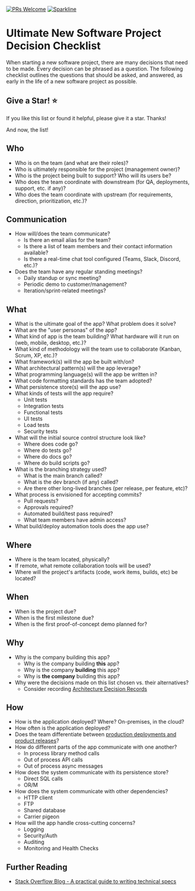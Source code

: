 [![PRs Welcome](https://img.shields.io/badge/PRs-welcome-brightgreen.svg?style=flat-square)](http://makeapullrequest.com)
[![Sparkline](https://stars.medv.io/ardalis/new-software-project-checklist.svg)](https://stars.medv.io/ardalis/new-software-project-checklist)

# Ultimate New Software Project Decision Checklist

When starting a new software project, there are many decisions that need to be made. Every decision can be phrased as a question. The following checklist outlines the questions that should be asked, and answered, as early in the life of a new software project as possible.

## Give a Star! :star:

If you like this list or found it helpful, please give it a star. Thanks!

And now, the list!

## Who

- Who is on the team (and what are their roles)?
- Who is ultimately responsible for the project (management owner)?
- Who is the project being built to support? Who will its users be?
- Who does the team coordinate with downstream (for QA, deployments, support, etc. if any)?
- Who does the team coordinate with upstream (for requirements, direction, prioritization, etc.)?

## Communication

- How will/does the team communicate?
  - Is there an email alias for the team?
  - Is there a list of team members and their contact information available?
  - Is there a real-time chat tool configured (Teams, Slack, Discord, etc.)?
- Does the team have any regular standing meetings?
  - Daily standup or sync meeting?
  - Periodic demo to customer/management?
  - Iteration/sprint-related meetings?

## What

- What is the ultimate goal of the app? What problem does it solve?
- What are the "user personas" of the app?
- What kind of app is the team building? What hardware will it run on (web, mobile, desktop, etc.)?
- What kind of methodology will the team use to collaborate (Kanban, Scrum, XP, etc.)?
- What framework(s) will the app be built with/on?
- What architectural pattern(s) will the app leverage?
- What programming language(s) will the app be written in?
- What code formatting standards has the team adopted?
- What persistence store(s) will the app use?
- What kinds of tests will the app require?
  - Unit tests
  - Integration tests
  - Functional tests
  - UI tests
  - Load tests
  - Security tests
- What will the initial source control structure look like?
  - Where does code go?
  - Where do tests go?
  - Where do docs go?
  - Where do build scripts go?
- What is the branching strategy used?
  - What is the main branch called?
  - What is the dev branch (if any) called?
  - Are there other long-lived branches (per release, per feature, etc)?
- What process is envisioned for accepting commits?
  - Pull requests?
  - Approvals required?
  - Automated build/test pass required?
  - What team members have admin access?
- What build/deploy automation tools does the app use?

## Where

- Where is the team located, physically?
- If remote, what remote collaboration tools will be used?
- Where will the project's artifacts (code, work items, builds, etc) be located?

## When

- When is the project due?
- When is the first milestone due?
- When is the first proof-of-concept demo planned for?

## Why

- Why is the company building this app?
  - Why is the company building **this** app?
  - Why is the company **building** this app?
  - Why is **the company** building this app?
- Why were the decisions made on this list chosen vs. their alternatives?
  - Consider recording [Architecture Decision Records](https://ardalis.com/getting-started-with-architecture-decision-records/)

## How

- How is the application deployed? Where? On-premises, in the cloud?
- How often is the application deployed?
- Does the team differentiate between [production deployments and product releases](https://mailchi.mp/ardalis/dev-tip-1379429)?
- How do different parts of the app communicate with one another?
  - In process library method calls
  - Out of process API calls
  - Out of process async messages
- How does the system communicate with its persistence store?
  - Direct SQL calls
  - OR/M
- How does the system communicate with other dependencies?
  - HTTP client
  - FTP
  - Shared database
  - Carrier pigeon
- How will the app handle cross-cutting concerns?
  - Logging
  - Security/Auth
  - Auditing
  - Monitoring and Health Checks

## Further Reading

- [Stack Overflow Blog - A practical guide to writing technical specs](https://stackoverflow.blog/2020/04/06/a-practical-guide-to-writing-technical-specs/)
